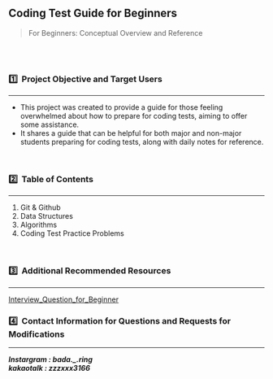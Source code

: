## Coding Test Guide for Beginners

> For Beginners: Conceptual Overview and Reference
> 
<br><br>
### 1️⃣  Project Objective and Target Users

---

- This project was created to provide a guide for those feeling overwhelmed about how to prepare for coding tests, aiming to offer some assistance.
- It shares a guide that can be helpful for both major and non-major students preparing for coding tests, along with daily notes for reference.
<br>

### 2️⃣  Table of Contents

---

1. Git & Github
2. Data Structures
3. Algorithms
4. Coding Test Practice Problems
<br>

### 3️⃣  Additional Recommended Resources

---
[Interview_Question_for_Beginner](https://github.com/JaeYeopHan/Interview_Question_for_Beginner?tab=readme-ov-file)
<br>

### 4️⃣  Contact Information for Questions and Requests for Modifications

---

***Instargram : bada._.ring <br>
kakaotalk : zzzxxx3166***